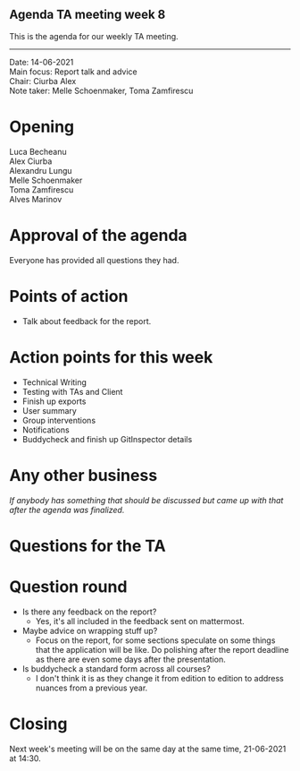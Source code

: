 ## Agenda TA meeting week 8

This is the agenda for our weekly TA meeting.

---

Date: 14-06-2021\
Main focus: Report talk and advice\
Chair: Ciurba Alex\
Note taker: Melle Schoenmaker, Toma Zamfirescu

# Opening

Luca Becheanu\
Alex Ciurba\
Alexandru Lungu\
Melle Schoenmaker\
Toma Zamfirescu\
Alves Marinov


# Approval of the agenda
Everyone has provided all questions they had.


# Points of action

- Talk about feedback for the report.


# Action points for this week

- Technical Writing
- Testing with TAs and Client 
- Finish up exports
- User summary
- Group interventions
- Notifications 
- Buddycheck and finish up GitInspector details


# Any other business
*If anybody has something that should be discussed but came up with that after the agenda was finalized.*


# Questions for the TA


# Question round
- Is there any feedback on the report?
    - Yes, it's all included in the feedback sent on mattermost.
- Maybe advice on wrapping stuff up?
    - Focus on the report, for some sections speculate on some things that the application will be like.
      Do polishing after the report deadline as there are even some days after the presentation.
- Is buddycheck a standard form across all courses?
    - I don't think it is as they change it from edition to edition to address nuances from a previous year.

# Closing

Next week's meeting will be on the same day at the same time, 21-06-2021 at 14:30.
